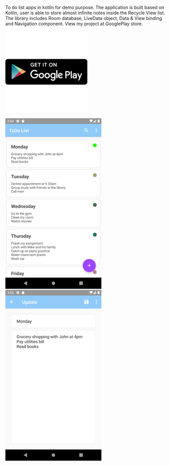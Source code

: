 To do list apps in kotlin for demo purpose. The application is built based on Kotlin, user is able to store almost infinite notes inside the Recycle View list. 
The library includes Room database, LiveData object, Data & View binding and Navigation component. View my project at GooglePlay store.

[![](https://github.com/jackychong9390/My-Todo-list-apps/blob/master/images/GooglePlayIcon.png)](https://play.google.com/store/apps/details?id=com.byond.mytodolist)


<img src="https://github.com/jackychong9390/My-Todo-list-apps/blob/master/images/screenshot01.png" width=300> <img src="https://github.com/jackychong9390/My-Todo-list-apps/blob/master/images/screenshot02.png" width=300> 



